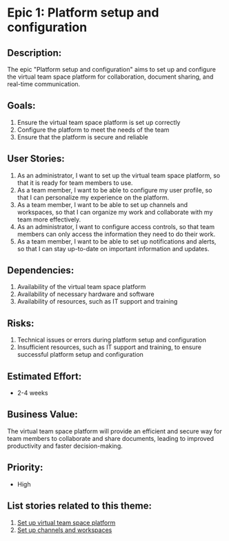 # Epic 1: Platform setup and configuration
## Description:
The epic "Platform setup and configuration" aims to set up and configure the virtual team space platform for collaboration, document sharing, and real-time communication.

## Goals:
1. Ensure the virtual team space platform is set up correctly
2. Configure the platform to meet the needs of the team
3. Ensure that the platform is secure and reliable

## User Stories:
1. As an administrator, I want to set up the virtual team space platform, so that it is ready for team members to use.
2. As a team member, I want to be able to configure my user profile, so that I can personalize my experience on the platform.
3. As a team member, I want to be able to set up channels and workspaces, so that I can organize my work and collaborate with my team more effectively.
4. As an administrator, I want to configure access controls, so that team members can only access the information they need to do their work.
5. As a team member, I want to be able to set up notifications and alerts, so that I can stay up-to-date on important information and updates.

## Dependencies:
1. Availability of the virtual team space platform
2. Availability of necessary hardware and software
3. Availability of resources, such as IT support and training

## Risks:
1. Technical issues or errors during platform setup and configuration
2. Insufficient resources, such as IT support and training, to ensure successful platform setup and configuration

## Estimated Effort: 
* 2-4 weeks

## Business Value: 
The virtual team space platform will provide an efficient and secure way for team members to collaborate and share documents, leading to improved productivity and faster decision-making.

## Priority: 
* High

## List stories related to this theme:
1. [Set up virtual team space platform](stories/virtual_space.md)
2. [Set up channels and workspaces](stories/setup_workspace.md)

